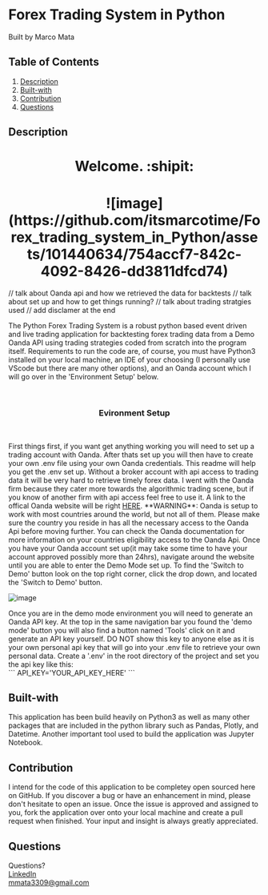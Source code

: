 # Forex Trading System in Python
Built by Marco Mata

## Table of Contents
1. [Description](#description)
2. [Built-with](#built-with)
3. [Contribution](#contribution)
5. [Questions](#questions)

## Description
<h1 align="center">Welcome. :shipit:</h1> 

<h1 align="center">
    ![image](https://github.com/itsmarcotime/Forex_trading_system_in_Python/assets/101440634/754accf7-842c-4092-8426-dd3811dfcd74)
</h1> 

// talk about Oanda api and how we retrieved the data for backtests
// talk about set up and how to get things running?
// talk about trading stratgies used
// add disclamer at the end

<p>
    The Python Forex Trading System is a robust python based event driven and live trading application for backtesting forex trading data from a Demo Oanda API using trading strategies coded from scratch into the program itself. Requirements to run the code are, of course, you must have Python3 installed on your local machine, an IDE of your choosing (I personally use VScode but there are many other options), and an Oanda account which I will go over in the 'Environment Setup' below.
</p><br />
<h3 align="center">Evironment Setup</h3><br />
<p>
    First things first, if you want get anything working you will need to set up a trading account with Oanda. After thats set up you will then have to create your own .env file using your own Oanda credentials. This readme will help you get the .env set up. Without a broker account with api access to trading data it will be very hard to retrieve timely forex data. I went with the Oanda firm because they cater more towards the algorithmic trading scene, but if you know of another firm with api access feel free to use it. A link to the offical Oanda website will be right <a href="https://help.oanda.com/us/en/home.htm#">HERE</a>. **WARNING**: Oanda is setup to work with most countries around the world, but not all of them. Please make sure the country you reside in has all the necessary access to the Oanda Api before moving further. You can check the Oanda documentation for more information on your countries eligibility access to the Oanda Api. Once you have your Oanda account set up(it may take some time to have your account approved possibly more than 24hrs), navigate around the website until you are able to enter the Demo Mode set up. To find the 'Switch to Demo' button look on the top right corner, click the drop down, and located the 'Switch to Demo' button.  
</p>

![image](https://github.com/itsmarcotime/Forex_trading_system_in_Python/assets/101440634/158e8a3a-df9d-43ae-8a53-6aaaa86ce7df)

<p>
    Once you are in the demo mode environment you will need to generate an Oanda API key. At the top in the same navigation bar you found the 'demo mode' button you will also find a button named 'Tools' click on it and generate an API key yourself. DO NOT show this key to anyone else as it is your own personal api key that will go into your .env file to retrieve your own personal data. Create a '.env' in the root directory of the project and set you the api key like this:<br />
    ```
        API_KEY='YOUR_API_KEY_HERE'
    ```
</p>



## Built-with
This application has been build heavily on Python3 as well as many other packages that are included in the python library such as Pandas, Plotly, and Datetime. Another important tool used to build the application was Jupyter Notebook. 

## Contribution
I intend for the code of this application to be completey open sourced here on GitHub. If you discover a bug or have an enhancement in mind, please don't hesitate to open an issue. Once the issue is approved and assigned to you, fork the application over onto your local machine and create a pull request when finished. Your input and insight is always greatly appreciated.

## Questions
Questions? <br /> 
<a href="https://www.linkedin.com/in/marco-mata-8165bb175/">LinkedIn</a><br />
mmata3309@gmail.com